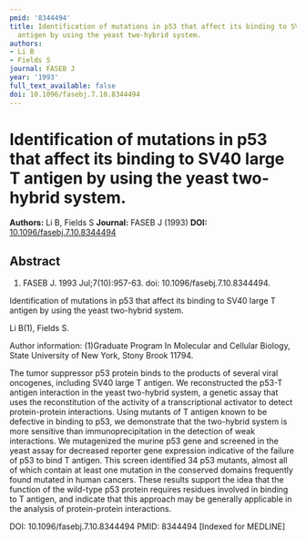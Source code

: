 ```yaml
---
pmid: '8344494'
title: Identification of mutations in p53 that affect its binding to SV40 large T
  antigen by using the yeast two-hybrid system.
authors:
- Li B
- Fields S
journal: FASEB J
year: '1993'
full_text_available: false
doi: 10.1096/fasebj.7.10.8344494
---
```


# Identification of mutations in p53 that affect its binding to SV40 large T antigen by using the yeast two-hybrid system.
**Authors:** Li B, Fields S
**Journal:** FASEB J (1993)
**DOI:** [10.1096/fasebj.7.10.8344494](https://doi.org/10.1096/fasebj.7.10.8344494)

## Abstract

1. FASEB J. 1993 Jul;7(10):957-63. doi: 10.1096/fasebj.7.10.8344494.

Identification of mutations in p53 that affect its binding to SV40 large T 
antigen by using the yeast two-hybrid system.

Li B(1), Fields S.

Author information:
(1)Graduate Program In Molecular and Cellular Biology, State University of New 
York, Stony Brook 11794.

The tumor suppressor p53 protein binds to the products of several viral 
oncogenes, including SV40 large T antigen. We reconstructed the p53-T antigen 
interaction in the yeast two-hybrid system, a genetic assay that uses the 
reconstitution of the activity of a transcriptional activator to detect 
protein-protein interactions. Using mutants of T antigen known to be defective 
in binding to p53, we demonstrate that the two-hybrid system is more sensitive 
than immunoprecipitation in the detection of weak interactions. We mutagenized 
the murine p53 gene and screened in the yeast assay for decreased reporter gene 
expression indicative of the failure of p53 to bind T antigen. This screen 
identified 34 p53 mutants, almost all of which contain at least one mutation in 
the conserved domains frequently found mutated in human cancers. These results 
support the idea that the function of the wild-type p53 protein requires 
residues involved in binding to T antigen, and indicate that this approach may 
be generally applicable in the analysis of protein-protein interactions.

DOI: 10.1096/fasebj.7.10.8344494
PMID: 8344494 [Indexed for MEDLINE]
